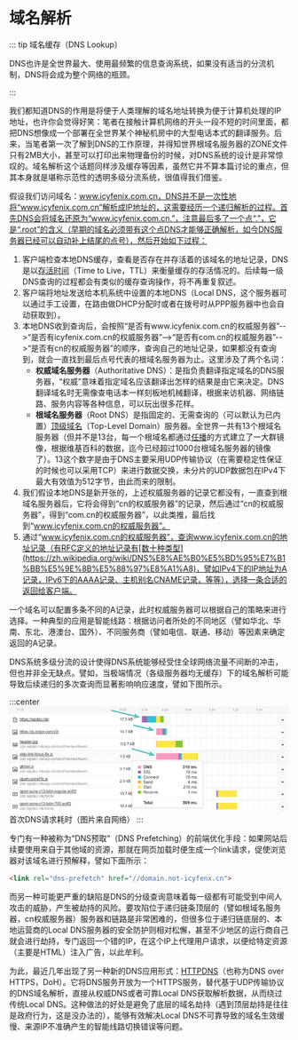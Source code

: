 # 域名解析

::: tip 域名缓存（DNS Lookup）

DNS也许是全世界最大、使用最频繁的信息查询系统，如果没有适当的分流机制，DNS将会成为整个网络的瓶颈。

:::

我们都知道DNS的作用是将便于人类理解的域名地址转换为便于计算机处理的IP地址，也许你会觉得好笑：笔者在接触计算机网络的开头一段不短的时间里面，都把DNS想像成一个部署在全世界某个神秘机房中的大型电话本式的翻译服务。后来，当笔者第一次了解到DNS的工作原理，并得知世界根域名服务器的ZONE文件只有2MB大小，甚至可以打印出来物理备份的时候，对DNS系统的设计是非常惊叹的。域名解析这个话题同样涉及缓存等因素，虽然它并不算本篇讨论的重点，但其本身就是堪称示范性的透明多级分流系统，很值得我们借鉴。

假设我们访问域名：www.icyfenix.com.cn，DNS并不是一次性地将“www.icyfenix.com.cn”解析成IP地址的，这需要经历一个递归解析的过程。首先DNS会将域名还原为“www.icyfenix.com.cn.”，注意最后多了一个点“.”，它是“.root”的含义（早期的域名必须带有这个点DNS才能够正确解析，如今DNS服务器已经可以自动补上结尾的点号），然后开始如下过程：

1. 客户端检查本地DNS缓存，查看是否存在并存活着的该域名的地址记录，DNS是以[存活时间](https://zh.wikipedia.org/zh-tw/%E5%AD%98%E6%B4%BB%E6%99%82%E9%96%93)（Time to Live，TTL）来衡量缓存的存活情况的。后续每一级DNS查询的过程都会有类似的缓存查询操作，将不再重复叙述。
2. 客户端将地址发送给本机系统中设置的本地DNS（Local DNS，这个服务器可以通过手工设置，在路由做DHCP分配时或者在拨号时从PPP服务器中也会自动获取到）。
3. 本地DNS收到查询后，会按照“是否有www.icyfenix.com.cn的权威服务器”-->“是否有icyfenix.com.cn的权威服务器”-->“是否有com.cn的权威服务器”-->“是否有cn的权威服务器”的顺序，查询自己的地址记录，如果都没有查询到，就会一直找到最后点号代表的根域名服务器为止。这里涉及了两个名词：
   - **权威域名服务器**（Authoritative DNS）：是指负责翻译指定域名的DNS服务器，“权威”意味着指定域名应该翻译出怎样的结果是由它来决定。DNS翻译域名时无需像查电话本一样刻板地机械翻译，根据来访机器、网络链路、服务内容等各种信息，可以玩出很多花样。
   - **根域名服务器**（Root DNS）是指固定的、无需查询的（可以默认为已内置）[顶级域名](https://en.wikipedia.org/wiki/Top-level_domain)（Top-Level Domain）服务器。全世界一共有13个根域名服务器（但并不是13台，每一个根域名都通过[任播](https://zh.wikipedia.org/wiki/%E4%BB%BB%E6%92%AD)的方式建立了一大群镜像，根据维基百科的数据，迄今已经超过1000台根域名服务器的镜像了）。13这个数字是由于DNS主要采用UDP传输协议（在需要稳定性保证的时候也可以采用TCP）来进行数据交换，未分片的UDP数据包在IPv4下最大有效值为512字节，由此而来的限制。
4. 我们假设本地DNS是新开张的，上述权威服务器的记录它都没有，一直查到根域名服务器后，它将会得到“cn的权威服务器”的记录，然后通过“cn的权威服务器”，得到“com.cn的权威服务器”，以此类推，最后找到“www.icyfenix.com.cn的权威服务器”。
5. 通过“www.icyfenix.com.cn的权威服务器”，查询www.icyfenix.com.cn的地址记录（有RFC定义的地址记录有[数十种类型](https://zh.wikipedia.org/wiki/DNS%E8%AE%B0%E5%BD%95%E7%B1%BB%E5%9E%8B%E5%88%97%E8%A1%A8)，譬如IPv4下的IP地址为A记录，IPv6下的AAAA记录、主机别名CNAME记录，等等），选择一条合适的返回给客户端。

一个域名可以配置多条不同的A记录，此时权威服务器可以根据自己的策略来进行选择。一种典型的应用是智能线路：根据访问者所处的不同地区（譬如华北、华南、东北、港澳台、国外）、不同服务商（譬如电信、联通、移动）等因素来确定返回的A记录。

DNS系统多级分流的设计使得DNS系统能够经受住全球网络流量不间断的冲击，但也并非全无缺点。譬如，当极端情况（各级服务器均无缓存）下的域名解析可能导致后续递归的多次查询而显著影响响应速度，譬如下图所示。

:::center
![](./images/dns-lag.png)
首次DNS请求耗时（图片来自网络）
:::

专门有一种被称为“DNS预取”（DNS Prefetching）的前端优化手段：如果网站后续要使用来自于其他域的资源，那就在网页加载时便生成一个link请求，促使浏览器对该域名进行预解释，譬如下面所示：

```html
<link rel="dns-prefetch" href="//domain.not-icyfenx.cn">  
```

而另一种可能更严重的缺陷是DNS的分级查询意味着每一级都有可能受到中间人攻击的威胁，产生被劫持的风险。要攻陷位于递归链条顶层的（譬如根域名服务器，cn权威服务器）服务器和链路是非常困难的，但很多位于递归链底层的、本地运营商的Local DNS服务器的安全防护则相对松懈，甚至不少地区的运行商自己就会进行劫持，专门返回一个错的IP，在这个IP上代理用户请求，以便给特定资源（主要是HTML）注入广告，以此牟利。

为此，最近几年出现了另一种新的DNS应用形式：[HTTPDNS](https://en.wikipedia.org/wiki/DNS_over_HTTPS)（也称为DNS over HTTPS，DoH）。它将DNS服务开放为一个HTTPS服务，替代基于UDP传输协议的DNS域名解析，直接从权威DNS或者可靠Local DNS获取解析数据，从而绕过传统Local DNS。这种做法的好处是避免了底层的域名劫持（遇到顶层劫持是往往是政府行为，这是没办法的），能够有效解决Local DNS不可靠导致的域名生效缓慢、来源IP不准确产生的智能线路切换错误等问题。